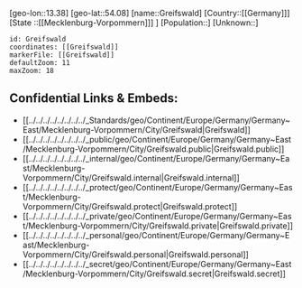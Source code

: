 ﻿---
location: [54.08,13.38]
mapzoom: [7,12] 
mapmarker: city 
type: City
tags:
- geo/City


SpocWebEntityId: 30566
isDeleted: false
confidential: public

---
[geo-lon::13.38]
[geo-lat::54.08]
[name::Greifswald]
[Country::[[Germany]]]
[State ::[[Mecklenburg-Vorpommern]]] ]
[Population::]
[Unknown::]


```leaflet
id: Greifswald
coordinates: [[Greifswald]]
markerFile: [[Greifswald]]
defaultZoom: 11 
maxZoom: 18
```


## Confidential Links & Embeds: 
- [[../../../../../../../../_Standards/geo/Continent/Europe/Germany/Germany~East/Mecklenburg-Vorpommern/City/Greifswald|Greifswald]] 
- [[../../../../../../../../_public/geo/Continent/Europe/Germany/Germany~East/Mecklenburg-Vorpommern/City/Greifswald.public|Greifswald.public]] 
- [[../../../../../../../../_internal/geo/Continent/Europe/Germany/Germany~East/Mecklenburg-Vorpommern/City/Greifswald.internal|Greifswald.internal]] 
- [[../../../../../../../../_protect/geo/Continent/Europe/Germany/Germany~East/Mecklenburg-Vorpommern/City/Greifswald.protect|Greifswald.protect]] 
- [[../../../../../../../../_private/geo/Continent/Europe/Germany/Germany~East/Mecklenburg-Vorpommern/City/Greifswald.private|Greifswald.private]] 
- [[../../../../../../../../_personal/geo/Continent/Europe/Germany/Germany~East/Mecklenburg-Vorpommern/City/Greifswald.personal|Greifswald.personal]] 
- [[../../../../../../../../_secret/geo/Continent/Europe/Germany/Germany~East/Mecklenburg-Vorpommern/City/Greifswald.secret|Greifswald.secret]] 
